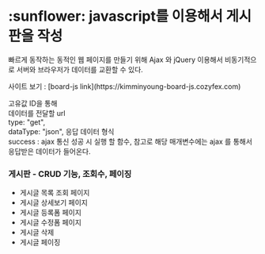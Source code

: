 <h1>:sunflower: javascript를 이용해서 게시판을 작성</h1>
<p>빠르게 동작하는 동적인 웹 페이지를 만들기 위해 Ajax 와 jQuery  이용해서 비동기적으로 서버와 브라우저가 데이터를 교환할 수 있다.</p>
<span>사이트 보기 : [board-js link](https://kimminyoung-board-js.cozyfex.com)</span>
<p>
  고유값 ID을 통해 <br/>
  데이터를 전달할 url<br/>
  type: "get",<br/>
  dataType: "json", 응답 데이터 형식<br/>
  success : ajax 통신 성공 시 실행 할 함수, 참고로 해당 매개변수에는 ajax 를 통해서 응답받은 데이터가 들어온다.<br/>
</p>


<h3>게시판 - CRUD 기능, 조회수, 페이징</h3>
<ul>
  <li>
    게시글 목록 조회 페이지
  </li>
  <li>
    게시글 상세보기 페이지
  </li>
  <li>
    게시글 등록폼 페이지
  </li>
  <li>
    게시글 수정폼 페이지
  </li>
  <li>
    게시글 삭제
  </li>
  <li>
    게시글 페이징
  </li>
</ul>
